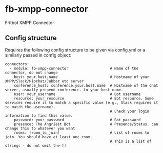 fb-xmpp-connector
===================

Fritbot XMPP Connector

Config structure
----

Requires the following config structure to be given via config.yml or a similarly passed in config object:

```
connectors:
  - module: fb-xmpp-connector                   # Name of the connector, do not change
    host: your.host.name                        # Hostname of your XMPP/Slack/Hipchat/Jabber etc server
    conference_host: conference.your.host.name  # Hostname of the chat server, usually prepend conference. to your host name.
    user: your_username                         # Bot username
    resource: your_resource                     # Bot resource. Some services require it to match a specific value (e.g., Slack requires it to match the username).
                                                # Check your login information to find this value.
    password: your_password                     # Bot password
    presence: The Angriest Bot                  # Presence/Status, can change this to whatever you want
    rooms: [room_to_join]                       # List of rooms to join. You should have at least one room.
                                                # This is a list of strings - do not omit the []
```
